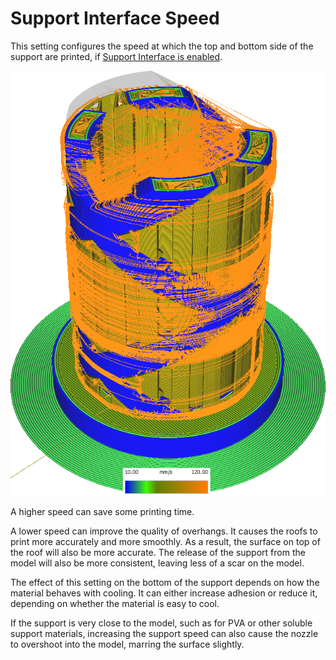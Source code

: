 Support Interface Speed
====
This setting configures the speed at which the top and bottom side of the support are printed, if [Support Interface is enabled](../support/support_interface_enable.md).

![Various structures printed at different speeds](images/speed_difference.png)

A higher speed can save some printing time.

A lower speed can improve the quality of overhangs. It causes the roofs to print more accurately and more smoothly. As a result, the surface on top of the roof will also be more accurate. The release of the support from the model will also be more consistent, leaving less of a scar on the model.

The effect of this setting on the bottom of the support depends on how the material behaves with cooling. It can either increase adhesion or reduce it, depending on whether the material is easy to cool.

If the support is very close to the model, such as for PVA or other soluble support materials, increasing the support speed can also cause the nozzle to overshoot into the model, marring the surface slightly.